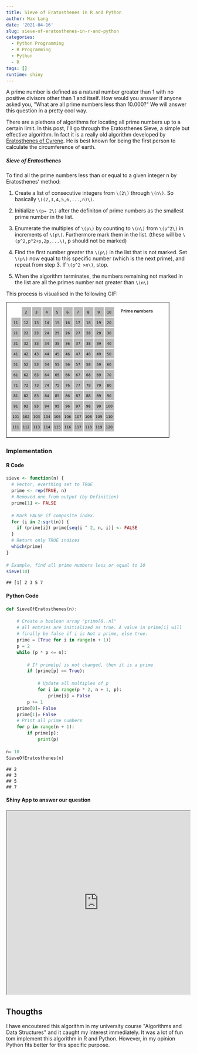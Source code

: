 ```yaml
---
title: Sieve of Eratosthenes in R and Python
author: Max Lang
date: '2021-04-16'
slug: sieve-of-eratosthenes-in-r-and-python
categories:
  - Python Programming
  - R Programming
  - Python
  - R
tags: []
runtime: shiny
---
```

A prime number is defined as a natural number greater than 1 with no positive divisors other than 1 and itself. How would you answer if anyone asked you, "What are all prime numbers less than 10.000?" We will answer this question in a pretty cool way.

There are a plethora of algorithms for locating all prime numbers up to a certain limit. In this post, I'll go through the Eratosthenes Sieve, a simple but effective algorithm. In fact it is a really old algorithm developed by [Eratosthenes of Cyrene](https://en.wikipedia.org/wiki/Eratosthenes). He is best known for being the first person to calculate the circumference of earth.

##### Sieve of Eratosthenes

To find all the prime numbers less than or equal to a given integer n by Eratosthenes’ method:

1. Create a list of consecutive integers from `\(2\)` through `\(n\)`. So basically `\((2,3,4,5,6,...,n)\)`.

2. Initialize `\(p= 2\)` after the definiton of prime numbers as the smallest prime number in the list.

3. Enumerate the multiples of `\(p\)` by counting to `\(n\)` from `\(p^2\)` in increments of `\(p\)`. Furthermore mark them in the list. (these will be `\(p^2,p^2+p,2p,...\)`, p should not be marked)

4. Find the first number greater tha `\(p\)` in the list that is not marked. Set `\(p\)` now equal to this specific number (which is the next prime), and repeat from step 3. If `\(p^2 >n\)`, stop.

5. When the algorithm terminates, the numbers remaining not marked in the list are all the primes number not greater than `\(n\)`

This process is visualised in the following GIF:

<img src="images/Sieve_of_Eratosthenes_animation.gif" alt="" width="445 " height=" 369"/>

### Implementation
#### R Code

```r
sieve <- function(n) {
  # Vector, everthing set to TRUE
  prime <- rep(TRUE, n)  
  # Removed one from output (by Definition)
  prime[1] <- FALSE  
  
  # Mark FALSE if composite index.
  for (i in 2:sqrt(n)) {
    if (prime[i]) prime[seq(i ^ 2, n, i)] <- FALSE
  }
  # Return only TRUE indices 
  which(prime)  
}

# Example, find all prime numbers less or equal to 10
sieve(10)
```

```
## [1] 2 3 5 7
```

#### Python Code


```python
def SieveOfEratosthenes(n):
	
	# Create a boolean array "prime[0..n]"
	# all entries are initialized as true. A value in prime[i] will
	# finally be false if i is Not a prime, else true.
	prime = [True for i in range(n + 1)]
	p = 2
	while (p * p <= n):
		
		# If prime[p] is not changed, then it is a prime
		if (prime[p] == True):
			
			# Update all multiples of p
			for i in range(p * 2, n + 1, p):
				prime[i] = False
		p += 1
	prime[0]= False
	prime[1]= False
	# Print all prime numbers
	for p in range(n + 1):
		if prime[p]:
			print(p) 

n= 10
SieveOfEratosthenes(n)
```

```
## 2
## 3
## 5
## 7
```

#### Shiny App to answer our question

<iframe src="https://maxmlang.shinyapps.io/Sieve_of_Eratosthenes/?_ga=2.157440895.475194077.1618602966-500094955.1618602966" width=500 height=500"></iframe>

## Thougths 
I have encoutered this algorithm in my university course "Algorithms and Data Structures" and it caught my interest immediately. It was a lot of fun tom implement this algorithm in R and Python. However, in my opinion Python fits better for this specific purpose.
